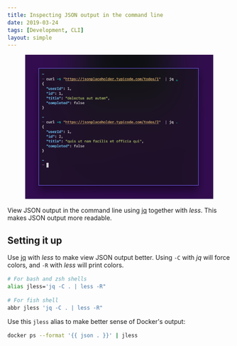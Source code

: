 ```yaml
---
title: Inspecting JSON output in the command line
date: 2019-03-24
tags: [Development, CLI]
layout: simple
---
```


<figure class='cover'>
<img src='./images/json-curl.png' alt='Code screenshot' />
</figure>

View JSON output in the command line using [jq] together with _less_. This makes JSON output more readable.

## Setting it up

Use [jq] with _less_ to make view JSON output better. Using `-C` with _jq_ will force colors, and `-R` with _less_ will print colors.

```bash
# For bash and zsh shells
alias jless='jq -C . | less -R"
```

```bash
# For fish shell
abbr jless 'jq -C . | less -R"
```

Use this `jless` alias to make better sense of Docker's output:

```bash
docker ps --format '{{ json . }}' | jless
```

[jq]: https://stedolan.github.io/jq/
